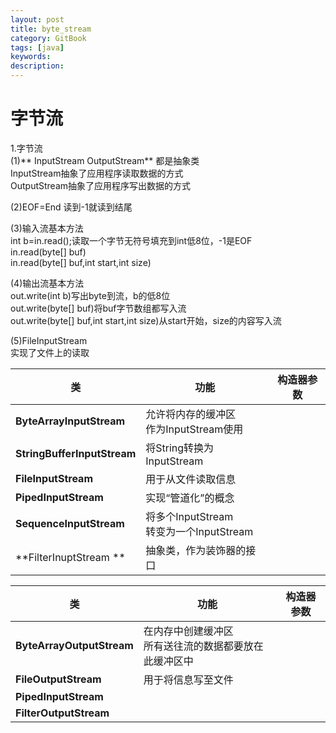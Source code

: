 ```yaml
---
layout: post
title: byte_stream
category: GitBook
tags: [java]
keywords:
description:
---
```

# 字节流

1.字节流<br>
(1)** InputStream OutputStream**  都是抽象类<br>
InputStream抽象了应用程序读取数据的方式<br>
OutputStream抽象了应用程序写出数据的方式<br>

(2)EOF=End 读到-1就读到结尾<br>

(3)输入流基本方法<br>
int b=in.read();读取一个字节无符号填充到int低8位，-1是EOF<br>
in.read(byte[] buf)<br>
in.read(byte[] buf,int start,int size)<br>

(4)输出流基本方法<br>
out.write(int b)写出byte到流，b的低8位<br>
out.write(byte[] buf)将buf字节数组都写入流<br>
out.write(byte[] buf,int start,int size)从start开始，size的内容写入流<br>

(5)FileInputStream<br>
实现了文件上的读取

| 类| 功能 |构造器参数 |
| -- | -- | -- |
| **ByteArrayInputStream** | 允许将内存的缓冲区<br>作为InputStream使用 ||
| **StringBufferInputStream** |将String转换为InputStream |  |
| **FileInputStream** |用于从文件读取信息 |  |
| **PipedInputStream** |实现“管道化”的概念 |  |
| **SequenceInputStream** | 将多个InputStream<br>转变为一个InputStream ||
| **FilterInuptStream **|抽象类，作为装饰器的接口  |  |

| 类| 功能 |构造器参数 |
| -- | -- | -- |
| **ByteArrayOutputStream** | 在内存中创建缓冲区<br>所有送往流的数据都要放在此缓冲区中|  |
|**FileOutputStream** |用于将信息写至文件 |  |
| **PipedInputStream** |  |  |
|**FilterOutputStream**|     |    |



